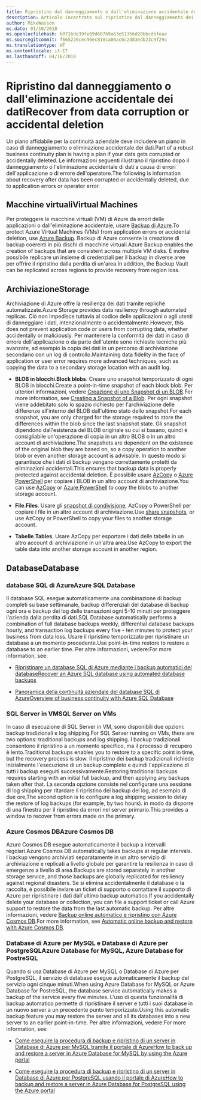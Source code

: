 ```yaml
---
title: Ripristino dal danneggiamento o dall'eliminazione accidentale dei dati
description: Articolo incentrato sul ripristino dal danneggiamento dei dati o dall'eliminazione accidentale di dati e sulla progettazione di applicazioni resilienti, a disponibilità elevata e con tolleranza di errore, oltre che sulla pianificazione del ripristino di emergenza.
author: MikeWasson
ms.date: 01/10/2018
ms.openlocfilehash: b0716de39fe69d607b9a63e51356d28bbcdbfeae
ms.sourcegitcommit: f665226cec96ec818ca06ac6c2d83edb23c9f29c
ms.translationtype: HT
ms.contentlocale: it-IT
ms.lasthandoff: 04/16/2018
---
```

# <a name="recover-from-data-corruption-or-accidental-deletion"></a><span data-ttu-id="b22b5-103">Ripristino dal danneggiamento o dall'eliminazione accidentale dei dati</span><span class="sxs-lookup"><span data-stu-id="b22b5-103">Recover from data corruption or accidental deletion</span></span> 

<span data-ttu-id="b22b5-104">Un piano affidabile per la continuità aziendale deve includere un piano in caso di danneggiamento o eliminazione accidentale dei dati.</span><span class="sxs-lookup"><span data-stu-id="b22b5-104">Part of a robust business continuity plan is having a plan if your data gets corrupted or accidentally deleted.</span></span> <span data-ttu-id="b22b5-105">Le informazioni seguenti illustrano il ripristino dopo il danneggiamento o l'eliminazione accidentale di dati a causa di errori dell'applicazione o di errore dell'operatore.</span><span class="sxs-lookup"><span data-stu-id="b22b5-105">The following is information about recovery after data has been corrupted or accidentally deleted, due to application errors or operator error.</span></span>

## <a name="virtual-machines"></a><span data-ttu-id="b22b5-106">Macchine virtuali</span><span class="sxs-lookup"><span data-stu-id="b22b5-106">Virtual Machines</span></span>

<span data-ttu-id="b22b5-107">Per proteggere le macchine virtuali (VM) di Azure da errori delle applicazioni o dall'eliminazione accidentale, usare [Backup di Azure](/azure/backup/).</span><span class="sxs-lookup"><span data-stu-id="b22b5-107">To protect Azure Virtual Machines (VMs) from application errors or accidental deletion, use [Azure Backup](/azure/backup/).</span></span> <span data-ttu-id="b22b5-108">Backup di Azure consente la creazione di backup coerenti in più dischi di macchine virtuali.</span><span class="sxs-lookup"><span data-stu-id="b22b5-108">Azure Backup enables the creation of backups that are consistent across multiple VM disks.</span></span> <span data-ttu-id="b22b5-109">È inoltre possibile replicare un insieme di credenziali per il backup in diverse aree per offrire il ripristino dalla perdita di un'area.</span><span class="sxs-lookup"><span data-stu-id="b22b5-109">In addition, the Backup Vault can be replicated across regions to provide recovery from region loss.</span></span>

## <a name="storage"></a><span data-ttu-id="b22b5-110">Archiviazione</span><span class="sxs-lookup"><span data-stu-id="b22b5-110">Storage</span></span>

<span data-ttu-id="b22b5-111">Archiviazione di Azure offre la resilienza dei dati tramite repliche automatizzate.</span><span class="sxs-lookup"><span data-stu-id="b22b5-111">Azure Storage provides data resiliency through automated replicas.</span></span> <span data-ttu-id="b22b5-112">Ciò non impedisce tuttavia al codice delle applicazioni o agli utenti di danneggiare i dati, intenzionalmente o accidentalmente.</span><span class="sxs-lookup"><span data-stu-id="b22b5-112">However, this does not prevent application code or users from corrupting data, whether accidentally or maliciously.</span></span> <span data-ttu-id="b22b5-113">Per mantenere la conformità dei dati in caso di errore dell'applicazione o da parte dell'utente sono richieste tecniche più avanzate, ad esempio la copia dei dati in un percorso di archiviazione secondario con un log di controllo.</span><span class="sxs-lookup"><span data-stu-id="b22b5-113">Maintaining data fidelity in the face of application or user error requires more advanced techniques, such as copying the data to a secondary storage location with an audit log.</span></span> 

- <span data-ttu-id="b22b5-114">**BLOB in blocchi**.</span><span class="sxs-lookup"><span data-stu-id="b22b5-114">**Block blobs**.</span></span> <span data-ttu-id="b22b5-115">Creare uno snapshot temporizzato di ogni BLOB in blocchi.</span><span class="sxs-lookup"><span data-stu-id="b22b5-115">Create a point-in-time snapshot of each block blob.</span></span> <span data-ttu-id="b22b5-116">Per ulteriori informazioni, vedere [Creazione di uno Snapshot di un BLOB](/rest/api/storageservices/creating-a-snapshot-of-a-blob).</span><span class="sxs-lookup"><span data-stu-id="b22b5-116">For more information, see [Creating a Snapshot of a Blob](/rest/api/storageservices/creating-a-snapshot-of-a-blob).</span></span> <span data-ttu-id="b22b5-117">Per ogni snapshot viene addebitato solo lo spazio richiesto per l'archiviazione delle differenze all'interno del BLOB dall'ultimo stato dello snapshot.</span><span class="sxs-lookup"><span data-stu-id="b22b5-117">For each snapshot, you are only charged for the storage required to store the differences within the blob since the last snapshot state.</span></span> <span data-ttu-id="b22b5-118">Gli snapshot dipendono dall'esistenza del BLOB originale su cui si basano, quindi è consigliabile un'operazione di copia in un altro BLOB o in un altro account di archiviazione.</span><span class="sxs-lookup"><span data-stu-id="b22b5-118">The snapshots are dependent on the existence of the original blob they are based on, so a copy operation to another blob or even another storage account is advisable.</span></span> <span data-ttu-id="b22b5-119">In questo modo si garantisce che i dati di backup vengano correttamente protetti da eliminazioni accidentali.</span><span class="sxs-lookup"><span data-stu-id="b22b5-119">This ensures that backup data is properly protected against accidental deletion.</span></span> <span data-ttu-id="b22b5-120">È possibile usare [AzCopy](/azure/storage/common/storage-use-azcopy) o [Azure PowerShell](/azure/storage/common/storage-powershell-guide-full) per copiare i BLOB in un altro account di archiviazione.</span><span class="sxs-lookup"><span data-stu-id="b22b5-120">You can use [AzCopy](/azure/storage/common/storage-use-azcopy) or [Azure PowerShell](/azure/storage/common/storage-powershell-guide-full) to copy the blobs to another storage account.</span></span>

- <span data-ttu-id="b22b5-121">**File**.</span><span class="sxs-lookup"><span data-stu-id="b22b5-121">**Files**.</span></span> <span data-ttu-id="b22b5-122">Usare gli [snapshot di condivisione](/azure/storage/files/storage-snapshots-files), AzCopy o PowerShell per copiare i file in un altro account di archiviazione.</span><span class="sxs-lookup"><span data-stu-id="b22b5-122">Use [share snapshots](/azure/storage/files/storage-snapshots-files), or use AzCopy or PowerShell to copy your files to another storage account.</span></span>

- <span data-ttu-id="b22b5-123">**Tabelle**.</span><span class="sxs-lookup"><span data-stu-id="b22b5-123">**Tables**.</span></span> <span data-ttu-id="b22b5-124">Usare AzCopy per esportare i dati delle tabelle in un altro account di archiviazione in un'altra area.</span><span class="sxs-lookup"><span data-stu-id="b22b5-124">Use AzCopy to export the table data into another storage account in another region.</span></span>

## <a name="database"></a><span data-ttu-id="b22b5-125">Database</span><span class="sxs-lookup"><span data-stu-id="b22b5-125">Database</span></span>

### <a name="azure-sql-database"></a><span data-ttu-id="b22b5-126">database SQL di Azure</span><span class="sxs-lookup"><span data-stu-id="b22b5-126">Azure SQL Database</span></span> 

<span data-ttu-id="b22b5-127">Il database SQL esegue automaticamente una combinazione di backup completi su base settimanale, backup differenziali del database di backup ogni ora e backup dei log delle transazioni ogni 5-10 minuti per proteggere l'azienda dalla perdita di dati.</span><span class="sxs-lookup"><span data-stu-id="b22b5-127">SQL Database automatically performs a combination of full database backups weekly, differential database backups hourly, and transaction log backups every five - ten minutes to protect your business from data loss.</span></span> <span data-ttu-id="b22b5-128">Usare il ripristino temporizzato per ripristinare un database a un momento precedente.</span><span class="sxs-lookup"><span data-stu-id="b22b5-128">Use point-in-time restore to restore a database to an earlier time.</span></span> <span data-ttu-id="b22b5-129">Per altre informazioni, vedere:</span><span class="sxs-lookup"><span data-stu-id="b22b5-129">For more information, see:</span></span>

- [<span data-ttu-id="b22b5-130">Ripristinare un database SQL di Azure mediante i backup automatici del database</span><span class="sxs-lookup"><span data-stu-id="b22b5-130">Recover an Azure SQL database using automated database backups</span></span>](/azure/sql-database/sql-database-recovery-using-backups)

- [<span data-ttu-id="b22b5-131">Panoramica della continuità aziendale del database SQL di Azure</span><span class="sxs-lookup"><span data-stu-id="b22b5-131">Overview of business continuity with Azure SQL Database</span></span>](/azure/sql-database/sql-database-business-continuity)

### <a name="sql-server-on-vms"></a><span data-ttu-id="b22b5-132">SQL Server in VM</span><span class="sxs-lookup"><span data-stu-id="b22b5-132">SQL Server on VMs</span></span>

<span data-ttu-id="b22b5-133">In caso di esecuzione di SQL Server in VM, sono disponibili due opzioni: backup tradizionali e log shipping.</span><span class="sxs-lookup"><span data-stu-id="b22b5-133">For SQL Server running on VMs, there are two options: traditional backups and log shipping.</span></span> <span data-ttu-id="b22b5-134">I backup tradizionali consentono il ripristino a un momento specifico, ma il processo di recupero è lento.</span><span class="sxs-lookup"><span data-stu-id="b22b5-134">Traditional backups enables you to restore to a specific point in time, but the recovery process is slow.</span></span> <span data-ttu-id="b22b5-135">Il ripristino dei backup tradizionali richiede inizialmente l'esecuzione di un backup completo e quindi l'applicazione di tutti i backup eseguiti successivamente.</span><span class="sxs-lookup"><span data-stu-id="b22b5-135">Restoring traditional backups requires starting with an initial full backup, and then applying any backups taken after that.</span></span> <span data-ttu-id="b22b5-136">La seconda opzione consiste nel configurare una sessione di log shipping per ritardare il ripristino dei backup del log, ad esempio di due ore,</span><span class="sxs-lookup"><span data-stu-id="b22b5-136">The second option is to configure a log shipping session to delay the restore of log backups (for example, by two hours).</span></span> <span data-ttu-id="b22b5-137">in modo da disporre di una finestra per il ripristino da errori nel server primario.</span><span class="sxs-lookup"><span data-stu-id="b22b5-137">This provides a window to recover from errors made on the primary.</span></span>

### <a name="azure-cosmos-db"></a><span data-ttu-id="b22b5-138">Azure Cosmos DB</span><span class="sxs-lookup"><span data-stu-id="b22b5-138">Azure Cosmos DB</span></span>

<span data-ttu-id="b22b5-139">Azure Cosmos DB esegue automaticamente il backup a intervalli regolari.</span><span class="sxs-lookup"><span data-stu-id="b22b5-139">Azure Cosmos DB automatically takes backups at regular intervals.</span></span> <span data-ttu-id="b22b5-140">I backup vengono archiviati separatamente in un altro servizio di archiviazione e replicati a livello globale per garantire la resilienza in caso di emergenze a livello di area.</span><span class="sxs-lookup"><span data-stu-id="b22b5-140">Backups are stored separately in another storage service, and those backups are globally replicated for resiliency against regional disasters.</span></span> <span data-ttu-id="b22b5-141">Se si elimina accidentalmente il database o la raccolta, è possibile inviare un ticket di supporto o contattare il supporto di Azure per ripristinare i dati dall'ultimo backup automatico.</span><span class="sxs-lookup"><span data-stu-id="b22b5-141">If you accidentally delete your database or collection, you can file a support ticket or call Azure support to restore the data from the last automatic backup.</span></span> <span data-ttu-id="b22b5-142">Per altre informazioni, vedere [Backup online automatico e ripristino con Azure Cosmos DB](/azure/cosmos-db/online-backup-and-restore).</span><span class="sxs-lookup"><span data-stu-id="b22b5-142">For more information, see [Automatic online backup and restore with Azure Cosmos DB](/azure/cosmos-db/online-backup-and-restore).</span></span>

### <a name="azure-database-for-mysql-azure-database-for-postresql"></a><span data-ttu-id="b22b5-143">Database di Azure per MySQL e Database di Azure per PostgreSQL</span><span class="sxs-lookup"><span data-stu-id="b22b5-143">Azure Database for MySQL, Azure Database for PostreSQL</span></span>

<span data-ttu-id="b22b5-144">Quando si usa Database di Azure per MySQL o Database di Azure per PostgreSQL, il servizio di database esegue automaticamente il backup del servizio ogni cinque minuti.</span><span class="sxs-lookup"><span data-stu-id="b22b5-144">When using Azure Database for MySQL or Azure Database for PostreSQL, the database service automatically makes a backup of the service every five minutes.</span></span> <span data-ttu-id="b22b5-145">L'uso di questa funzionalità di backup automatico permette di ripristinare il server e tutti i suoi database in un nuovo server a un precedente punto temporizzato.</span><span class="sxs-lookup"><span data-stu-id="b22b5-145">Using this automatic backup feature you may restore the server and all its databases into a new server to an earlier point-in-time.</span></span> <span data-ttu-id="b22b5-146">Per altre informazioni, vedere:</span><span class="sxs-lookup"><span data-stu-id="b22b5-146">For more information, see:</span></span>

- [<span data-ttu-id="b22b5-147">Come eseguire la procedura di backup e ripristino di un server in Database di Azure per MySQL tramite il portale di Azure</span><span class="sxs-lookup"><span data-stu-id="b22b5-147">How to back up and restore a server in Azure Database for MySQL by using the Azure portal</span></span>](/azure/mysql/howto-restore-server-portal)

- [<span data-ttu-id="b22b5-148">Come eseguire la procedura di backup e ripristino di un server in Database di Azure per PostgreSQL usando il portale di Azure</span><span class="sxs-lookup"><span data-stu-id="b22b5-148">How to backup and restore a server in Azure Database for PostgreSQL using the Azure portal</span></span>](/azure/postgresql/howto-restore-server-portal)

